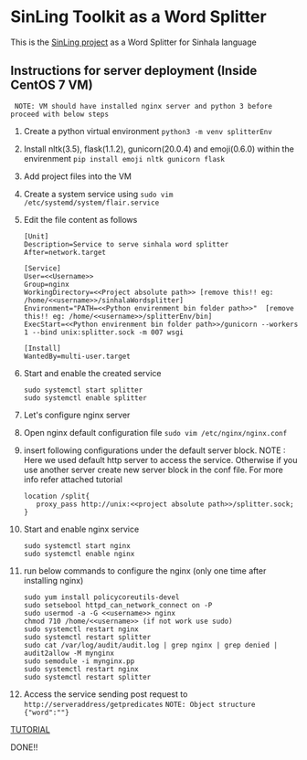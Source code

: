 # SinLing Toolkit as a Word Splitter

This is the [SinLing project](https://github.com/ysenarath/sinling) as a Word Splitter for Sinhala language

## Instructions for server deployment (Inside CentOS 7 VM)

``` NOTE: VM should have installed nginx server and python 3 before proceed with below steps```
1. Create a python virtual environment `python3 -m venv splitterEnv`
2. Install nltk(3.5), flask(1.1.2), gunicorn(20.0.4) and emoji(0.6.0) within the envirenment `pip install emoji nltk gunicorn flask`
3. Add project files into the VM
4. Create a system service using `sudo vim /etc/systemd/system/flair.service`
5. Edit the file content as follows

    ```
    [Unit]
    Description=Service to serve sinhala word splitter
    After=network.target
    
    [Service]
    User=<<Username>>
    Group=nginx
    WorkingDirectory=<<Project absolute path>> [remove this!! eg: /home/<<username>>/sinhalaWordsplitter]
    Environment="PATH=<<Python envirenment bin folder path>>"  [remove this!! eg: /home/<<username>>/splitterEnv/bin]
    ExecStart=<<Python envirenment bin folder path>>/gunicorn --workers 1 --bind unix:splitter.sock -m 007 wsgi
    
    [Install]
    WantedBy=multi-user.target
    ```

6. Start and enable the created service

    ```
   sudo systemctl start splitter
   sudo systemctl enable splitter
    ```

7. Let's configure nginx server
8. Open nginx default configuration file `sudo vim /etc/nginx/nginx.conf`
9. insert following configurations under the default server block. NOTE : Here we used default http server to access the service. Otherwise if you use another server create new server block in the conf file. For more info refer attached tutorial

    ```
    location /split{
       proxy_pass http://unix:<<project absolute path>>/splitter.sock;
    }
    ```

10. Start and enable nginx service

    ```
    sudo systemctl start nginx
    sudo systemctl enable nginx
    ```
    
11. run below commands to configure the nginx (only one time after installing nginx)
    ```
    sudo yum install policycoreutils-devel
    sudo setsebool httpd_can_network_connect on -P
    sudo usermod -a -G <<username>> nginx
    chmod 710 /home/<<username>> (if not work use sudo)
    sudo systemctl restart nginx
    sudo systemctl restart splitter
    sudo cat /var/log/audit/audit.log | grep nginx | grep denied | audit2allow -M mynginx
    sudo semodule -i mynginx.pp
    sudo systemctl restart nginx
    sudo systemctl restart splitter
    ```

11. Access the service sending post request to `http://serveraddress/getpredicates`
`NOTE: Object structure {"word":""}`

[TUTORIAL](https://www.digitalocean.com/community/tutorials/how-to-serve-flask-applications-with-gunicorn-and-nginx-on-centos-7)

DONE!!
